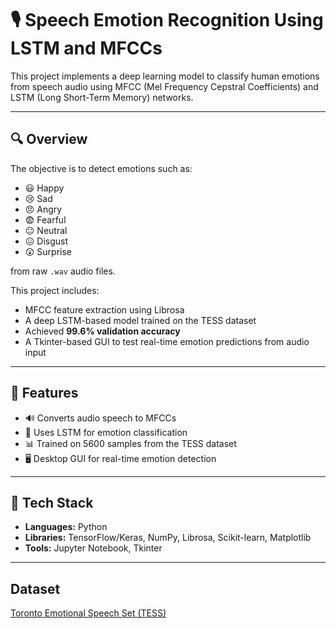 # 🎙️ Speech Emotion Recognition Using LSTM and MFCCs

This project implements a deep learning model to classify human emotions from speech audio using MFCC (Mel Frequency Cepstral Coefficients) and LSTM (Long Short-Term Memory) networks.

---

## 🔍 Overview

The objective is to detect emotions such as:

- 😃 Happy
- 😢 Sad
- 😠 Angry
- 😨 Fearful
- 😐 Neutral
- 😖 Disgust
- 😲 Surprise

from raw `.wav` audio files.

This project includes:
- MFCC feature extraction using Librosa
- A deep LSTM-based model trained on the TESS dataset
- Achieved **99.6% validation accuracy**
- A Tkinter-based GUI to test real-time emotion predictions from audio input

---


## 🚀 Features

- 🔊 Converts audio speech to MFCCs
- 🧠 Uses LSTM for emotion classification
- 📊 Trained on 5600 samples from the TESS dataset
- 🖥️ Desktop GUI for real-time emotion detection

---

## 🧰 Tech Stack

- **Languages:** Python  
- **Libraries:** TensorFlow/Keras, NumPy, Librosa, Scikit-learn, Matplotlib  
- **Tools:** Jupyter Notebook, Tkinter

---
## Dataset
[Toronto Emotional Speech Set (TESS)](https://utoronto.scholaris.ca/collections/036db644-9790-4ed0-90cc-be1dfb8a4b66)



